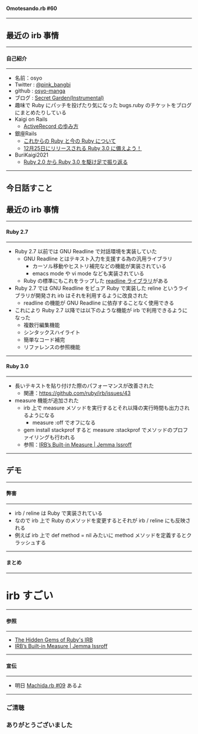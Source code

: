 #### Omotesando.rb #60

- - -

## 最近の irb 事情

---

#### 自己紹介
- - -

* 名前：osyo
* Twitter : [@pink_bangbi](https://twitter.com/pink_bangbi)
* github  : [osyo-manga](https://github.com/osyo-manga)
* ブログ  : [Secret Garden(Instrumental)](http://secret-garden.hatenablog.com)
* 趣味で Ruby にパッチを投げたり気になった bugs.ruby のチケットをブログにまとめたりしている                     <!-- .element: class="fragment" -->
* Kaigi on Rails                 <!-- .element: class="fragment" -->
    * [ActiveRecord の歩み方](https://speakerdeck.com/osyo/activerecord-falsebu-mifang)
* 銀座Rails                   <!-- .element: class="fragment" -->
    * [これからの Ruby と今の Ruby について](https://speakerdeck.com/osyo/korekarafalse-ruby-tojin-false-ruby-nituite)
    * [12月25日にリリースされる Ruby 3.0 に備えよう！](https://speakerdeck.com/osyo/12yue-25ri-niririsusareru-ruby-3-dot-0-nibei-eyou)
* BuriKaigi2021                 <!-- .element: class="fragment" -->
    * [Ruby 2.0 から Ruby 3.0 を駆け足で振り返る](https://speakerdeck.com/osyo/ruby-2-dot-0-kara-ruby-3-dot-0-woqu-kezu-dezhen-rifan-ru)

---

## 今日話すこと
## 最近の irb 事情

---

#### Ruby 2.7
- - -

* Ruby 2.7 以前では GNU Readline で対話環境を実装していた      <!-- .element: class="fragment" -->
    * GNU Readline とはテキスト入力を支援する為の汎用ライブラリ
        * カーソル移動やヒストリ補完などの機能が実装されている
        * emacs mode や vi mode なども実装されている
    * Ruby の標準にもこれをラップした [readline ライブラリ](https://docs.ruby-lang.org/ja/latest/library/readline.html)がある
* Ruby 2.7 では GNU Readline をピュア Ruby で実装した reline というライブラリが開発され irb はそれを利用するように改良された      <!-- .element: class="fragment" -->
    * readline の機能が GNU Readline に依存することなく使用できる
* これにより Ruby 2.7 以降では以下のような機能が irb で利用できるようになった        <!-- .element: class="fragment" -->
    * 複数行編集機能
    * シンタックスハイライト
    * 簡単なコード補完
    * リファレンスの参照機能

---

#### Ruby 3.0
- - -

* 長いテキストを貼り付けた際のパフォーマンスが改善された       <!-- .element: class="fragment" -->
    * 関連：https://github.com/ruby/irb/issues/43
* measure 機能が追加された        <!-- .element: class="fragment" -->
    * irb 上で measure メソッドを実行するとそれ以降の実行時間も出力されるようになる
        * measure :off でオフになる
    * gem install stackprof すると measure :stackprof でメソッドのプロファイリングも行われる
    * 参照：[IRB’s Built-in Measure | Jemma Issroff](https://jemma.dev/blog/irb-measure)

---

## デモ

---

#### 弊害
- - -

* irb / reline は Ruby で実装されている       <!-- .element: class="fragment" -->
* なので irb 上で Ruby のメソッドを変更するとそれが irb / reline にも反映される       <!-- .element: class="fragment" -->
* 例えば irb 上で def method = nil みたいに method メソッドを定義するとクラッシュする      <!-- .element: class="fragment" -->

---

#### まとめ
- - -

# irb すごい      <!-- .element: class="fragment" -->

---

#### 参照
- - -

* [The Hidden Gems of Ruby's IRB](https://technology.doximity.com/articles/the-hidden-gems-of-ruby-s-irb)
* [IRB’s Built-in Measure | Jemma Issroff](https://jemma.dev/blog/irb-measure) 

---


#### 宣伝
- - -

* 明日 [Machida.rb #09](https://machidarb.doorkeeper.jp/events/119119) あるよ

---


### ご清聴
### ありがとうございました

